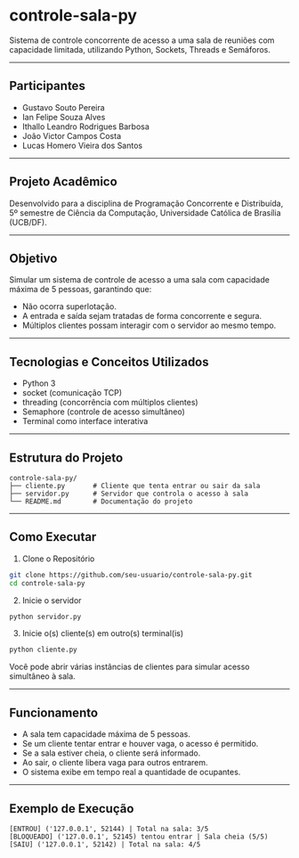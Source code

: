 # controle-sala-py

Sistema de controle concorrente de acesso a uma sala de reuniões com capacidade limitada, utilizando Python, Sockets, Threads e Semáforos.

---

## Participantes

- Gustavo Souto Pereira  
- Ian Felipe Souza Alves  
- Ithallo Leandro Rodrigues Barbosa  
- João Victor Campos Costa  
- Lucas Homero Vieira dos Santos  

---

## Projeto Acadêmico

Desenvolvido para a disciplina de Programação Concorrente e Distribuída, 5º semestre de Ciência da Computação, Universidade Católica de Brasília (UCB/DF).

---

## Objetivo

Simular um sistema de controle de acesso a uma sala com capacidade máxima de 5 pessoas, garantindo que:
- Não ocorra superlotação.
- A entrada e saída sejam tratadas de forma concorrente e segura.
- Múltiplos clientes possam interagir com o servidor ao mesmo tempo.

---

## Tecnologias e Conceitos Utilizados

- Python 3
- socket (comunicação TCP)
- threading (concorrência com múltiplos clientes)
- Semaphore (controle de acesso simultâneo)
- Terminal como interface interativa

---

## Estrutura do Projeto

```
controle-sala-py/
├── cliente.py       # Cliente que tenta entrar ou sair da sala
├── servidor.py      # Servidor que controla o acesso à sala
└── README.md        # Documentação do projeto
```

---

## Como Executar

1. Clone o Repositório
```bash
git clone https://github.com/seu-usuario/controle-sala-py.git
cd controle-sala-py
```

2. Inicie o servidor
```bash
python servidor.py
```

3. Inicie o(s) cliente(s) em outro(s) terminal(is)
```bash
python cliente.py
```

Você pode abrir várias instâncias de clientes para simular acesso simultâneo à sala.

---

## Funcionamento

- A sala tem capacidade máxima de 5 pessoas.
- Se um cliente tentar entrar e houver vaga, o acesso é permitido.
- Se a sala estiver cheia, o cliente será informado.
- Ao sair, o cliente libera vaga para outros entrarem.
- O sistema exibe em tempo real a quantidade de ocupantes.

---

## Exemplo de Execução

```
[ENTROU] ('127.0.0.1', 52144) | Total na sala: 3/5
[BLOQUEADO] ('127.0.0.1', 52145) tentou entrar | Sala cheia (5/5)
[SAIU] ('127.0.0.1', 52142) | Total na sala: 4/5
```


